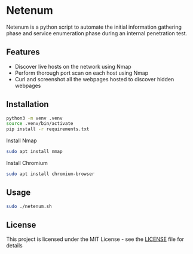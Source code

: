 # Netenum

Netenum is a python script to automate the initial information gathering phase and service enumeration phase during an internal penetration test.

## Features

- Discover live hosts on the network using Nmap
- Perform thorough port scan on each host using Nmap
- Curl and screenshot all the webpages hosted to discover hidden webpages

## Installation

```bash
python3 -m venv .venv
source .venv/bin/activate
pip install -r requirements.txt
```

Install Nmap

```bash
sudo apt install nmap
```

Install Chromium

```bash
sudo apt install chromium-browser
```

## Usage

```bash
sudo ./netenum.sh
```

## License

This project is licensed under the MIT License - see the [LICENSE](LICENSE) file for details
